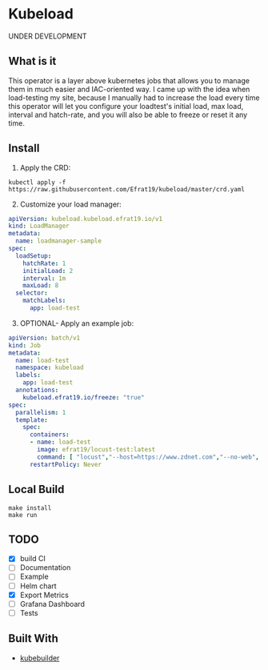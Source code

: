 # Kubeload

UNDER DEVELOPMENT

## What is it

This operator is a layer above kubernetes jobs that allows you to manage them in much easier and IAC-oriented way.
I came up with the idea when load-testing my site, because I manually had to increase the load every time
this operator will let you configure your loadtest's initial load, max load, interval and hatch-rate, and you will also be able to freeze or reset it any time.

## Install

1. Apply the CRD:
```console
kubectl apply -f https://raw.githubusercontent.com/Efrat19/kubeload/master/crd.yaml
```
2. Customize your load manager:
```yaml
apiVersion: kubeload.kubeload.efrat19.io/v1
kind: LoadManager
metadata:
  name: loadmanager-sample
spec:
  loadSetup:
    hatchRate: 1
    initialLoad: 2
    interval: 1m
    maxLoad: 8
  selector:
    matchLabels:
      app: load-test
```
3. OPTIONAL- Apply an example job: 
```yaml
apiVersion: batch/v1
kind: Job
metadata:
  name: load-test
  namespace: kubeload
  labels:
    app: load-test
  annotations:
    kubeload.efrat19.io/freeze: "true"
spec:
  parallelism: 1
  template:
    spec:
      containers:
      - name: load-test
        image: efrat19/locust-test:latest
        command: [ "locust","--host=https://www.zdnet.com","--no-web", "-c 1", "-r 1"]
      restartPolicy: Never
```

## Local Build

```console
make install
make run
```
## TODO

- [X] build CI
- [ ] Documentation
- [ ] Example
- [ ] Helm chart
- [X] Export Metrics
- [ ] Grafana Dashboard
- [ ] Tests
 
## Built With
- [kubebuilder](https://book.kubebuilder.io/quick-start.html)
